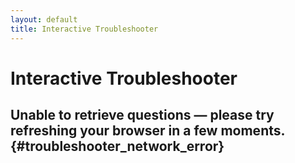 ```yaml
---
layout: default
title: Interactive Troubleshooter
---
```


# Interactive Troubleshooter

<div id="troubleshooter"></div>
<a id="resetbtnattop" style="display: none;" href="">Troubleshoot another issue</a>

## Unable to retrieve questions &mdash; please try refreshing your browser in a few moments. {#troubleshooter_network_error}

<script src="/js/interactive_troubleshooter.js"></script>
